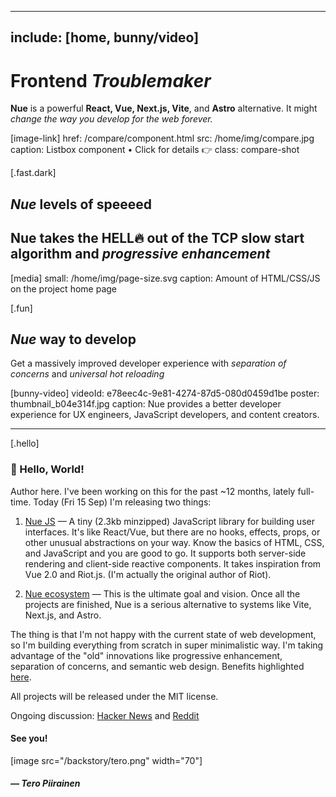 
---
include: [home, bunny/video]
---

# Frontend *Troublemaker*
**Nue** is a powerful **React, Vue, Next.js, Vite**, and **Astro** alternative. It might *change the way you develop for the web forever.*

[image-link]
  href: /compare/component.html
  src: /home/img/compare.jpg
  caption: Listbox component • Click for details 👉
  class: compare-shot


[.fast.dark]
  ## *Nue* levels of speeeed
  Nue takes the HELL🔥 out of the TCP slow start algorithm and *progressive enhancement*
  ---
  [media]
    small: /home/img/page-size.svg
    caption: Amount of HTML/CSS/JS on the project home page


[.fun]
  ## *Nue* way to develop
  Get a massively improved developer experience with *separation of concerns* and *universal hot reloading*

  [bunny-video]
    videoId: e78eec4c-9e81-4274-87d5-080d0459d1be
    poster: thumbnail_b04e314f.jpg
    caption: Nue provides a better developer experience for UX engineers, JavaScript developers, and content creators.

- - -

[.hello]
  ### 👋 Hello, World!
  Author here. I've been working on this for the past ~12 months, lately full-time. Today (Fri 15 Sep) I'm releasing two things:

  1. [Nue JS](/docs/nuejs/) — A tiny (2.3kb minzipped) JavaScript library for building user interfaces. It's like React/Vue, but there are no hooks, effects, props, or other unusual abstractions on your way. Know the basics of HTML, CSS, and JavaScript and you are good to go. It supports both server-side rendering and client-side reactive components. It takes inspiration from Vue 2.0 and Riot.js. (I'm actually the original author of Riot).

  2. [Nue ecosystem](//nuejs.org/ecosystem/) — This is the ultimate goal and vision. Once all the projects are finished, Nue is a serious alternative to systems like Vite, Next.js, and Astro.

  The thing is that I'm not happy with the current state of web development, so I'm building everything from scratch in super minimalistic way. I'm taking advantage of the "old" innovations like progressive enhancement, separation of concerns, and semantic web design. Benefits highlighted [here](/why/).

  All projects will be released under the MIT license.

  Ongoing discussion: [Hacker News](//news.ycombinator.com/item?id=37507419) and  [Reddit](//www.reddit.com/r/vuejs/comments/16ifij7/nue_powerful_reactvueviteastro_alternative/)

  #### See you!


  [image src="/backstory/tero.png" width="70"]

  ##### — Tero Piirainen



